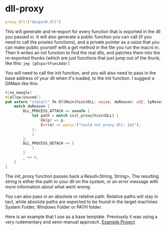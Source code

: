 # dll-proxy

```rust
proxy_dll!("dinput8.dll")
```

This will generate and re-export for every function that is exported in the dll you passed in. It will also generate a public function you can call (if you need to call the proxies functions), and a private pointer as a usize that you can make public yourself with a get method in the file you run the macro in. Then it writes an init function to find the real dlls, and patches them into the re-exported thunks (which are just functions that just jump out of the thunk, like this: `jmp [pExportFuncAddr]`  

You will need to call the init function, and you will also need to pass in the base address of your dll when it's loaded, to the init function. I suggest a DllMain like this:  
```rust
#[no_mangle]
#[allow(unused)]
pub extern "stdcall" fn DllMain(hinstDLL: usize, dwReason: u32, lpReserved: *mut usize) -> i32 {
    match dwReason {
        DLL_PROCESS_ATTACH => unsafe {
            let path = match init_proxy(hinstDLL) {
                Ok(p) => p,
                Err(e) => panic!("Could not proxy dll: {e}"),
            };
            1
        },
        DLL_PROCESS_DETACH => {
            1
        }
        _ => 0,
    }
}
```
The init_proxy function passes back a Result<String, String>, The resulting string is either the path to your dll on the system, or an error message with more information about what went wrong.  

You can also pass in an absolute or relative path. Relative paths will stay in tact, while absolute paths are expected to be found in the target machines System Folder, Windows Folder or PATH folder.  

Here is an example that I use as a base template. Previously it was using a very rudementary and semi-manual approach.
[Example Project](https://github.com/Nordgaren/dinput8-wrapper/blob/8c42ecb06c3d4fa71c3de4515bcc8bca9ab4eaee/src/lib.rs)

